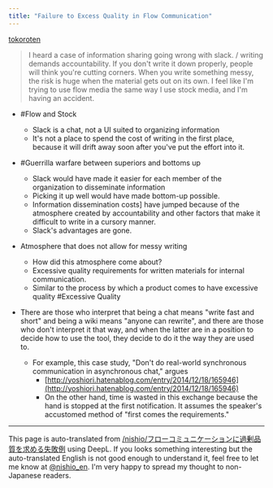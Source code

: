 ```yaml
---
title: "Failure to Excess Quality in Flow Communication"
---
```


[tokoroten](https://twitter.com/tokoroten/status/918203032948547584)
> I heard a case of information sharing going wrong with slack.
> / writing demands accountability.
> If you don't write it down properly, people will think you're cutting corners.
> When you write something messy, the risk is huge when the material gets out on its own.
> I feel like I'm trying to use flow media the same way I use stock media, and I'm having an accident.

- #Flow and Stock
    - Slack is a chat, not a UI suited to organizing information
    - It's not a place to spend the cost of writing in the first place, because it will drift away soon after you've put the effort into it.
- #Guerrilla warfare between superiors and bottoms up
    - Slack would have made it easier for each member of the organization to disseminate information
    - Picking it up well would have made bottom-up possible.
    - Information dissemination costs] have jumped because of the atmosphere created by accountability and other factors that make it difficult to write in a cursory manner.
    - Slack's advantages are gone.
- Atmosphere that does not allow for messy writing
    - How did this atmosphere come about?
    - Excessive quality requirements for written materials for internal communication.
    - Similar to the process by which a product comes to have excessive quality #Excessive Quality

- There are those who interpret that being a chat means "write fast and short" and being a wiki means "anyone can rewrite", and there are those who don't interpret it that way, and when the latter are in a position to decide how to use the tool, they decide to do it the way they are used to.
    - For example, this case study, "Don't do real-world synchronous communication in asynchronous chat," argues
        - [http://yoshiori.hatenablog.com/entry/2014/12/18/165946](http://yoshiori.hatenablog.com/entry/2014/12/18/165946)
        - On the other hand, time is wasted in this exchange because the hand is stopped at the first notification. It assumes the speaker's accustomed method of "first comes the requirements."

---
This page is auto-translated from [/nishio/フローコミュニケーションに過剰品質を求める失敗例](https://scrapbox.io/nishio/フローコミュニケーションに過剰品質を求める失敗例) using DeepL. If you looks something interesting but the auto-translated English is not good enough to understand it, feel free to let me know at [@nishio_en](https://twitter.com/nishio_en). I'm very happy to spread my thought to non-Japanese readers.